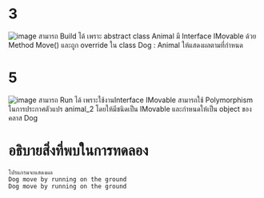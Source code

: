 # 3 # 
![image](https://github.com/ThanaloekKaisai/03376836-OOP-2566-Lab-13/assets/144195683/556d2e84-b40d-43f2-a2a8-44bd662d26a0)
สามารถ Build ได้ เพราะ abstract class Animal มี Interface IMovable ด้วย Method Move() และถูก override ใน class Dog : Animal ให้แสดงผลตามที่กำหนด


# 5 #
![image](https://github.com/ThanaloekKaisai/03376836-OOP-2566-Lab-13/assets/144195683/85f5ee18-e2bd-40fd-a3f0-e65f8d56ab85)
สามารถ Run ได้ เพราะใช้งานInterface IMovable สามารถใช้ Polymorphism ในการประกาศตัวแปร animal_2 โดยให้มีชนิดเป็น IMovable และกำหนดให้เป็น object ของคลาส Dog

# อธิบายสิ่งที่พบในการทดลอง # 
```
โปรแกรมจะแสดงผล
Dog move by running on the ground
Dog move by running on the ground
